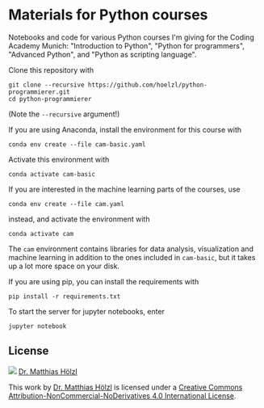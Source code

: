 # Materials for Python courses

Notebooks and code for various Python courses I'm giving for the Coding Academy Munich:
"Introduction to Python", "Python for programmers", "Advanced Python", and "Python as
scripting language".

Clone this repository with

```shell
git clone --recursive https://github.com/hoelzl/python-programmierer.git
cd python-programmierer
```

(Note the `--recursive` argument!)

If you are using Anaconda, install the environment for this course with

```shell
conda env create --file cam-basic.yaml
```

Activate this environment with

```shell
conda activate cam-basic
```

If you are interested in the machine learning parts of the courses, use

```shell
conda env create --file cam.yaml
```

instead, and activate the environment with

```shell
conda activate cam
```

The `cam` environment contains libraries for data analysis, visualization and machine
learning in addition to the ones included in `cam-basic`, but it takes up a lot more
space on your disk.

If you are using pip, you can install the requirements with

```shell
pip install -r requirements.txt
```

To start the server for jupyter notebooks, enter

```shell
jupyter notebook
```

## License

![](https://i.creativecommons.org/l/by-nc-nd/4.0/88x31.png) [Dr. Matthias
Hölzl](https://github.com/hoelzl)

This work by [Dr. Matthias Hölzl](https://github.com/hoelzl) is licensed under a
[Creative Commons Attribution-NonCommercial-NoDerivatives 4.0 International
License](http://creativecommons.org/licenses/by-nc-nd/4.0/).

